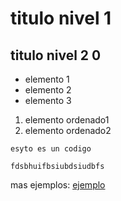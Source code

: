 # titulo nivel 1  
## titulo nivel 2 0
* elemento 1 
* elemento 2 
* elemento 3 
1. elemento ordenado1
2. elemento ordenado2

`esyto es un codigo `
```
fdsbhuifbsiubdsiudbfs
```

mas ejemplos: [ejemplo](https://www.markdownguide.org/basic-syntax/)
